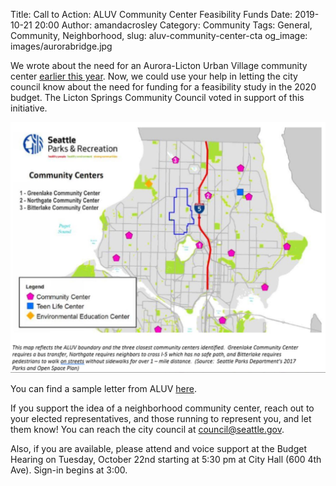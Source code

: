 Title: Call to Action: ALUV Community Center Feasibility Funds
Date: 2019-10-21 20:00
Author: amandacrosley
Category: Community
Tags: General, Community, Neighborhood,
slug: aluv-community-center-cta
og_image: images/aurorabridge.jpg

We wrote about the need for an Aurora-Licton Urban Village community center [earlier this year](https://lovelicton.com/aluv-community-center.html). Now, we could use your help in letting the city council know about the need for funding for a feasibility study in the 2020 budget. The Licton Springs Community Council voted in support of this initiative. 

[![ALUV Boundaries and Seattle Community Centers ](/images/ALUVCommunitycentermap.JPG)](/images/ALUVCommunitycentermap.JPG)

You can find a sample letter from ALUV [here](http://auroralictonuv.org/2019/10/20/funds-for-a-community-center-feasibility-study/). 

If you support the idea of a neighborhood community center, reach out to your elected representatives, and those running to represent you, and let them know! You can reach the city council at council@seattle.gov.

Also, if you are available, please attend and voice support at the Budget Hearing on Tuesday, October 22nd starting at 5:30 pm at City Hall (600 4th Ave). Sign-in begins at 3:00.
